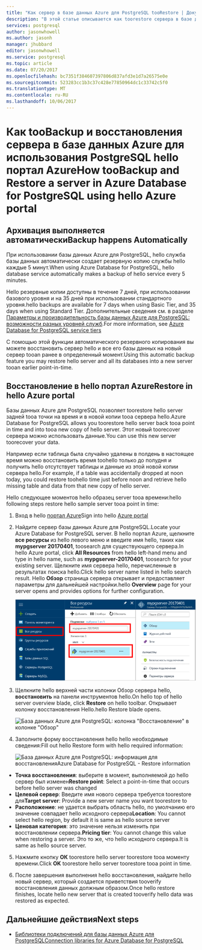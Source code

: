 ```yaml
---
title: "Как сервер в базе данных Azure для PostgreSQL tooRestore | Документы Microsoft"
description: "В этой статье описывается как toorestore сервера в базе данных Azure для использования PostgreSQL hello портал Azure."
services: postgresql
author: jasonwhowell
ms.author: jasonh
manager: jhubbard
editor: jasonwhowell
ms.service: postgresql
ms.topic: article
ms.date: 07/20/2017
ms.openlocfilehash: bc7351f384607397806d837afd3e1d7a26575e0e
ms.sourcegitcommit: 523283cc1b3c37c428e77850964dc1c33742c5f0
ms.translationtype: MT
ms.contentlocale: ru-RU
ms.lasthandoff: 10/06/2017
---
```

# <a name="how-toobackup-and-restore-a-server-in-azure-database-for-postgresql-using-hello-azure-portal"></a><span data-ttu-id="14dcf-103">Как tooBackup и восстановления сервера в базе данных Azure для использования PostgreSQL hello портал Azure</span><span class="sxs-lookup"><span data-stu-id="14dcf-103">How tooBackup and Restore a server in Azure Database for PostgreSQL using hello Azure portal</span></span>

## <a name="backup-happens-automatically"></a><span data-ttu-id="14dcf-104">Архивация выполняется автоматически</span><span class="sxs-lookup"><span data-stu-id="14dcf-104">Backup happens Automatically</span></span>
<span data-ttu-id="14dcf-105">При использовании базы данных Azure для PostgreSQL, hello служба базы данных автоматически создает резервную копию службы hello каждые 5 минут.</span><span class="sxs-lookup"><span data-stu-id="14dcf-105">When using Azure Database for PostgreSQL, hello database service automatically makes a backup of hello service every 5 minutes.</span></span> 

<span data-ttu-id="14dcf-106">Hello резервные копии доступны в течение 7 дней, при использовании базового уровня и на 35 дней при использовании стандартного уровня.</span><span class="sxs-lookup"><span data-stu-id="14dcf-106">hello backups are available for 7 days when using Basic Tier, and 35 days when using Standard Tier.</span></span> <span data-ttu-id="14dcf-107">Дополнительные сведения см. в разделе [Параметры и производительность базы данных Azure для PostgreSQL: возможности разных уровней служб](concepts-service-tiers.md).</span><span class="sxs-lookup"><span data-stu-id="14dcf-107">For more information, see [Azure Database for PostgreSQL service tiers](concepts-service-tiers.md)</span></span>

<span data-ttu-id="14dcf-108">С помощью этой функции автоматического резервного копирования вы можете восстановить сервер hello и все его базы данных на новый сервер tooan ранее в определенный момент.</span><span class="sxs-lookup"><span data-stu-id="14dcf-108">Using this automatic backup feature you may restore hello server and all its databases into a new server tooan earlier point-in-time.</span></span>

## <a name="restore-in-hello-azure-portal"></a><span data-ttu-id="14dcf-109">Восстановление в hello портал Azure</span><span class="sxs-lookup"><span data-stu-id="14dcf-109">Restore in hello Azure portal</span></span>
<span data-ttu-id="14dcf-110">Базы данных Azure для PostgreSQL позволяет toorestore hello server задней tooa точки на время и в новой копии tooa сервера hello.</span><span class="sxs-lookup"><span data-stu-id="14dcf-110">Azure Database for PostgreSQL allows you toorestore hello server back tooa point in time and into tooa new copy of hello server.</span></span> <span data-ttu-id="14dcf-111">Этот новый toorecover сервера можно использовать данные.</span><span class="sxs-lookup"><span data-stu-id="14dcf-111">You can use this new server toorecover your data.</span></span> 

<span data-ttu-id="14dcf-112">Например если таблица была случайно удалены в полдень в настоящее время можно восстановить время toohello только до полудня и получить hello отсутствует таблицы и данные из этой новой копии сервера hello.</span><span class="sxs-lookup"><span data-stu-id="14dcf-112">For example, if a table was accidentally dropped at noon today, you could restore toohello time just before noon and retrieve hello missing table and data from that new copy of hello server.</span></span>

<span data-ttu-id="14dcf-113">Hello следующее моментов hello образец server tooa времени:</span><span class="sxs-lookup"><span data-stu-id="14dcf-113">hello following steps restore hello sample server tooa point in time:</span></span>
1. <span data-ttu-id="14dcf-114">Вход в hello [портал Azure](https://portal.azure.com/)</span><span class="sxs-lookup"><span data-stu-id="14dcf-114">Sign into hello [Azure portal](https://portal.azure.com/)</span></span>
2. <span data-ttu-id="14dcf-115">Найдите сервер базы данных Azure для PostgreSQL.</span><span class="sxs-lookup"><span data-stu-id="14dcf-115">Locate your Azure Database for PostgreSQL server.</span></span> <span data-ttu-id="14dcf-116">В hello портал Azure, щелкните **все ресурсы** из hello левого меню и введите имя hello, таких как **mypgserver 20170401**, toosearch для существующего сервера.</span><span class="sxs-lookup"><span data-stu-id="14dcf-116">In hello Azure portal, click **All Resources** from hello left-hand menu and type in hello name, such as **mypgserver-20170401**, toosearch for your existing server.</span></span> <span data-ttu-id="14dcf-117">Щелкните имя сервера hello, перечисленные в результатах поиска hello.</span><span class="sxs-lookup"><span data-stu-id="14dcf-117">Click hello server name listed in hello search result.</span></span> <span data-ttu-id="14dcf-118">Hello **Обзор** страница сервера открывает и предоставляет параметры для дальнейшей настройки.</span><span class="sxs-lookup"><span data-stu-id="14dcf-118">hello **Overview** page for your server opens and provides options for further configuration.</span></span>

   ![Портал Azure — поиск toolocate сервера](media/postgresql-howto-restore-server-portal/1-locate.png)

3. <span data-ttu-id="14dcf-120">Щелкните hello верхней части колонки Обзор сервера hello, **восстановить** на панели инструментов hello.</span><span class="sxs-lookup"><span data-stu-id="14dcf-120">On hello top of hello server overview blade, click **Restore** on hello toolbar.</span></span> <span data-ttu-id="14dcf-121">Открывает колонку восстановления Hello.</span><span class="sxs-lookup"><span data-stu-id="14dcf-121">hello Restore blade opens.</span></span>

   ![База данных Azure для PostgreSQL: колонка "Восстановление" в колонке "Обзор"](./media/postgresql-howto-restore-server-portal/2_server.png)

4. <span data-ttu-id="14dcf-123">Заполните форму восстановления hello hello необходимые сведения:</span><span class="sxs-lookup"><span data-stu-id="14dcf-123">Fill out hello Restore form with hello required information:</span></span>

   ![<span data-ttu-id="14dcf-124">База данных Azure для PostgreSQL: информация для восстановления</span><span class="sxs-lookup"><span data-stu-id="14dcf-124">Azure Database for PostgreSQL - Restore information</span></span> ](./media/postgresql-howto-restore-server-portal/3_restore.png)
  - <span data-ttu-id="14dcf-125">**Точка восстановления**: выберите в момент, выполняемой до hello сервер был изменен</span><span class="sxs-lookup"><span data-stu-id="14dcf-125">**Restore point**: Select a point-in-time that occurs before hello server was changed</span></span>
  - <span data-ttu-id="14dcf-126">**Целевой сервер**: Введите имя нового сервера требуется toorestore для</span><span class="sxs-lookup"><span data-stu-id="14dcf-126">**Target server**: Provide a new server name you want toorestore to</span></span>
  - <span data-ttu-id="14dcf-127">**Расположение**: не удается выбрать область hello, по умолчанию его значение совпадает hello исходного сервера</span><span class="sxs-lookup"><span data-stu-id="14dcf-127">**Location**: You cannot select hello region, by default it is same as hello source server</span></span>
  - <span data-ttu-id="14dcf-128">**Ценовая категория**: это значение нельзя изменить при восстановлении сервера.</span><span class="sxs-lookup"><span data-stu-id="14dcf-128">**Pricing tier**: You cannot change this value when restoring a server.</span></span> <span data-ttu-id="14dcf-129">Это то же, что hello исходного сервера.</span><span class="sxs-lookup"><span data-stu-id="14dcf-129">It is same as hello source server.</span></span> 

5. <span data-ttu-id="14dcf-130">Нажмите кнопку **ОК** toorestore hello server toorestore tooa моменту времени.</span><span class="sxs-lookup"><span data-stu-id="14dcf-130">Click **OK** toorestore hello server toorestore tooa point in time.</span></span> 

6. <span data-ttu-id="14dcf-131">После завершения выполнения hello восстановления, найдите hello новый сервер, который создается приветствия tooverify восстановления данных должным образом.</span><span class="sxs-lookup"><span data-stu-id="14dcf-131">Once hello restore finishes, locate hello new server that is created tooverify hello data was restored as expected.</span></span>

## <a name="next-steps"></a><span data-ttu-id="14dcf-132">Дальнейшие действия</span><span class="sxs-lookup"><span data-stu-id="14dcf-132">Next steps</span></span>
- [<span data-ttu-id="14dcf-133">Библиотеки подключений для базы данных Azure для PostgreSQL</span><span class="sxs-lookup"><span data-stu-id="14dcf-133">Connection libraries for Azure Database for PostgreSQL</span></span>](concepts-connection-libraries.md)
